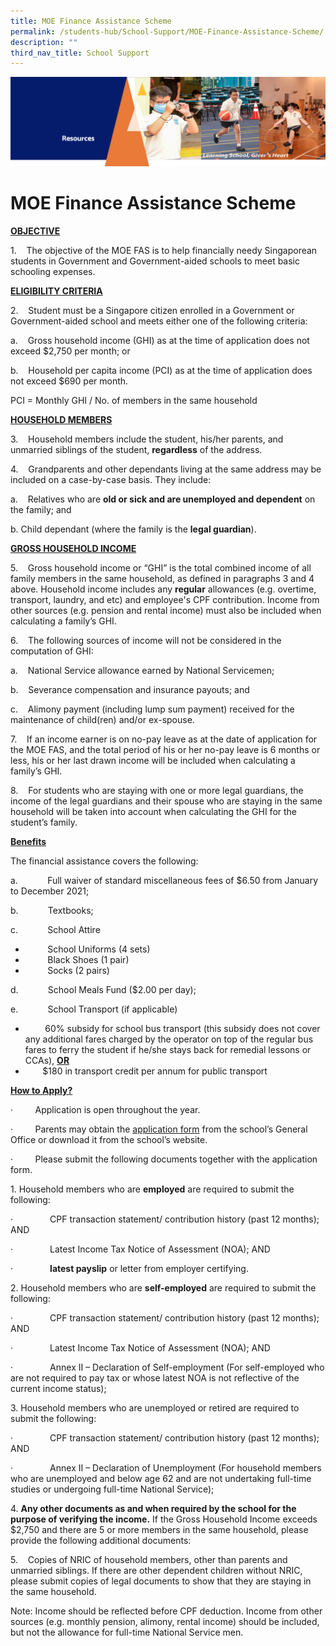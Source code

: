 ```yaml
---
title: MOE Finance Assistance Scheme
permalink: /students-hub/School-Support/MOE-Finance-Assistance-Scheme/
description: ""
third_nav_title: School Support
---
```

![](/images/Resourcesheader2.png)

MOE Finance Assistance Scheme
=============================

  

<u><b>OBJECTIVE</b></u>

1.    The objective of the MOE FAS is to help financially needy Singaporean students in Government and Government-aided schools to meet basic schooling expenses.

<u><b>ELIGIBILITY CRITERIA</b></u>

2.    Student must be a Singapore citizen enrolled in a Government or Government-aided school and meets either one of the following criteria: 

a.    Gross household income (GHI) as at the time of application does not exceed $2,750 per month; or 

b.    Household per capita income (PCI) as at the time of application does not exceed $690 per month. 

PCI = Monthly GHI / No. of members in the same household

<u><b>HOUSEHOLD MEMBERS</b></u>

3.    Household members include the student, his/her parents, and unmarried siblings of the student, <b>regardless</b> of the address. 

4.    Grandparents and other dependants living at the same address may be included on a case-by-case basis. They include: 

a.    Relatives who are <b>old or sick and are unemployed and dependent</b> on the family; and 

b. Child dependant (where the family is the <b>legal guardian</b>).

<u><b>GROSS HOUSEHOLD INCOME</b></u>

5.    Gross household income or “GHI” is the total combined income of all family members in the same household, as defined in paragraphs 3 and 4 above. Household income includes any <b>regular</b> allowances (e.g. overtime, transport, laundry, and etc) and employee's CPF contribution. Income from other sources (e.g. pension and rental income) must also be included when calculating a family’s GHI.

6.    The following sources of income will not be considered in the computation of GHI: 

a.    National Service allowance earned by National Servicemen; 

b.    Severance compensation and insurance payouts; and 

c.    Alimony payment (including lump sum payment) received for the maintenance of child(ren) and/or ex-spouse.

7.    If an income earner is on no-pay leave as at the date of application for the MOE FAS, and the total period of his or her no-pay leave is 6 months or less, his or her last drawn income will be included when calculating a family’s GHI.

8.    For students who are staying with one or more legal guardians, the income of the legal guardians and their spouse who are staying in the same household will be taken into account when calculating the GHI for the student’s family.

<u><b>Benefits</b></u>

The financial assistance covers the following:

a.            Full waiver of standard miscellaneous fees of $6.50 from January to December 2021;

b.            Textbooks;

c.            School Attire

  *          School Uniforms (4 sets)
  *          Black Shoes (1 pair)
  *          Socks (2 pairs)

d.            School Meals Fund ($2.00 per day);

e.            School Transport (if applicable)

*         60% subsidy for school bus transport (this subsidy does not cover any additional fares charged by the operator on top of the regular bus fares to ferry the student if he/she stays back for remedial lessons or CCAs), <u><b>OR</b></u>
*         $180 in transport credit per annum for public transport

<u><b>How to Apply?</b></u>

·         Application is open throughout the year.

·         Parents may obtain the [application form](/files/MOE%20FAS%20Application%20Form%2030%20Sep%202020%20final.pdf) from the school’s General Office or download it from the school’s website.

·         Please submit the following documents together with the application form.

1. Household members who are **employed** are required to submit the following:

·               CPF transaction statement/ contribution history (past 12 months); AND

·               Latest Income Tax Notice of Assessment (NOA); AND

·               **latest payslip** or letter from employer certifying.

2. Household members who are **self-employed** are required to submit the following:

·               CPF transaction statement/ contribution history (past 12 months);  AND

·               Latest Income Tax Notice of Assessment (NOA); AND

·               Annex II – Declaration of Self-employment (For self-employed who are not required to pay tax or whose latest NOA is not reflective of the current income status);

3. Household members who are unemployed or retired are required to submit the following:

·               CPF transaction statement/ contribution history (past 12 months); AND

·               Annex II – Declaration of Unemployment (For household members who are unemployed and below age 62 and are not undertaking full-time studies or undergoing full-time National Service);

4. **Any other documents as and when required by the school for the purpose of verifying the income.** If the Gross Household Income exceeds $2,750 and there are 5 or more members in the same household, please provide the following additional documents:

5.    Copies of NRIC of household members, other than parents and unmarried siblings. If there are other dependent children without NRIC, please submit copies of legal documents to show that they are staying in the same household.

  

Note: Income should be reflected before CPF deduction. Income from other sources (e.g. monthly pension, alimony, rental income) should be included, but not the allowance for full-time National Service men.